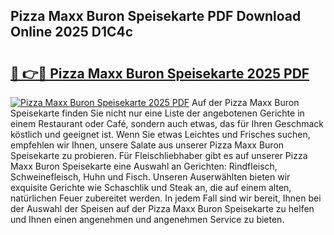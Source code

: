 ## Pizza Maxx Buron Speisekarte PDF Download Online 2025 D1C4c

# <h2><a href="http://gc5zwl.nevu.top/?p=Pizza+Maxx+Buron+Speisekarte">🔗 👉🔴 Pizza Maxx Buron Speisekarte 2025 PDF</a></h2>

[![Pizza Maxx Buron Speisekarte 2025 PDF](https://i.imgur.com/dBaPXMq.png)](http://gc5zwl.nevu.top/?p=Pizza+Maxx+Buron+Speisekarte)
Auf der Pizza Maxx Buron Speisekarte finden Sie nicht nur eine Liste der angebotenen Gerichte in einem Restaurant oder Café, sondern auch etwas, das für Ihren Geschmack köstlich und geeignet ist. Wenn Sie etwas Leichtes und Frisches suchen, empfehlen wir Ihnen, unsere Salate aus unserer Pizza Maxx Buron Speisekarte zu probieren. Für Fleischliebhaber gibt es auf unserer Pizza Maxx Buron Speisekarte eine Auswahl an Gerichten: Rindfleisch, Schweinefleisch, Huhn und Fisch. Unseren Auserwählten bieten wir exquisite Gerichte wie Schaschlik und Steak an, die auf einem alten, natürlichen Feuer zubereitet werden. In jedem Fall sind wir bereit, Ihnen bei der Auswahl der Speisen auf der Pizza Maxx Buron Speisekarte zu helfen und Ihnen einen angenehmen und angenehmen Service zu bieten.
